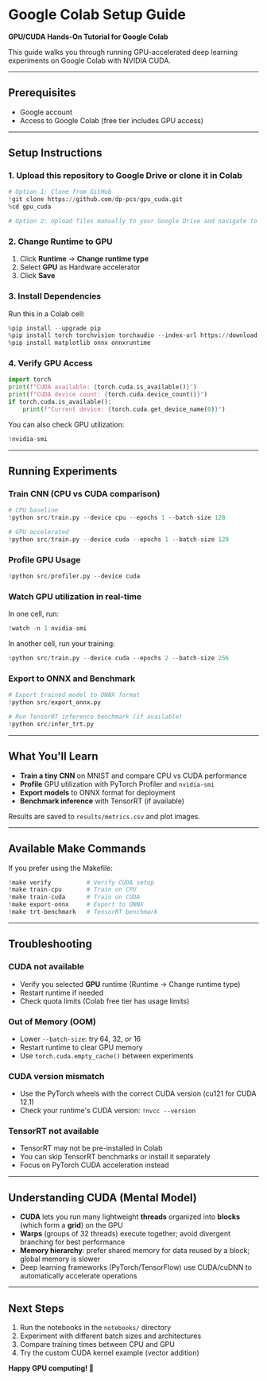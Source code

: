 # Google Colab Setup Guide

**GPU/CUDA Hands-On Tutorial for Google Colab**

This guide walks you through running GPU-accelerated deep learning experiments on Google Colab with NVIDIA CUDA.

---

## Prerequisites

- Google account
- Access to Google Colab (free tier includes GPU access)

---

## Setup Instructions

### 1. Upload this repository to Google Drive or clone it in Colab

```python
# Option 1: Clone from GitHub
!git clone https://github.com/dp-pcs/gpu_cuda.git
%cd gpu_cuda

# Option 2: Upload files manually to your Google Drive and navigate to the folder
```

### 2. Change Runtime to GPU

1. Click **Runtime** → **Change runtime type**
2. Select **GPU** as Hardware accelerator
3. Click **Save**

### 3. Install Dependencies

Run this in a Colab cell:

```python
%pip install --upgrade pip
%pip install torch torchvision torchaudio --index-url https://download.pytorch.org/whl/cu121
%pip install matplotlib onnx onnxruntime
```

### 4. Verify GPU Access

```python
import torch
print(f"CUDA available: {torch.cuda.is_available()}")
print(f"CUDA device count: {torch.cuda.device_count()}")
if torch.cuda.is_available():
    print(f"Current device: {torch.cuda.get_device_name(0)}")
```

You can also check GPU utilization:
```python
!nvidia-smi
```

---

## Running Experiments

### Train CNN (CPU vs CUDA comparison)

```python
# CPU baseline
!python src/train.py --device cpu --epochs 1 --batch-size 128

# GPU accelerated
!python src/train.py --device cuda --epochs 1 --batch-size 128
```

### Profile GPU Usage

```python
!python src/profiler.py --device cuda
```

### Watch GPU utilization in real-time

In one cell, run:
```python
!watch -n 1 nvidia-smi
```

In another cell, run your training:
```python
!python src/train.py --device cuda --epochs 2 --batch-size 256
```

### Export to ONNX and Benchmark

```python
# Export trained model to ONNX format
!python src/export_onnx.py

# Run TensorRT inference benchmark (if available)
!python src/infer_trt.py
```

---

## What You'll Learn

- **Train a tiny CNN** on MNIST and compare CPU vs CUDA performance
- **Profile** GPU utilization with PyTorch Profiler and `nvidia-smi`
- **Export models** to ONNX format for deployment
- **Benchmark inference** with TensorRT (if available)

Results are saved to `results/metrics.csv` and plot images.

---

## Available Make Commands

If you prefer using the Makefile:

```python
!make verify          # Verify CUDA setup
!make train-cpu       # Train on CPU
!make train-cuda      # Train on CUDA
!make export-onnx     # Export to ONNX
!make trt-benchmark   # TensorRT benchmark
```

---

## Troubleshooting

### CUDA not available
- Verify you selected **GPU** runtime (Runtime → Change runtime type)
- Restart runtime if needed
- Check quota limits (Colab free tier has usage limits)

### Out of Memory (OOM)
- Lower `--batch-size`: try 64, 32, or 16
- Restart runtime to clear GPU memory
- Use `torch.cuda.empty_cache()` between experiments

### CUDA version mismatch
- Use the PyTorch wheels with the correct CUDA version (cu121 for CUDA 12.1)
- Check your runtime's CUDA version: `!nvcc --version`

### TensorRT not available
- TensorRT may not be pre-installed in Colab
- You can skip TensorRT benchmarks or install it separately
- Focus on PyTorch CUDA acceleration instead

---

## Understanding CUDA (Mental Model)

- **CUDA** lets you run many lightweight **threads** organized into **blocks** (which form a **grid**) on the GPU
- **Warps** (groups of 32 threads) execute together; avoid divergent branching for best performance
- **Memory hierarchy**: prefer shared memory for data reused by a block; global memory is slower
- Deep learning frameworks (PyTorch/TensorFlow) use CUDA/cuDNN to automatically accelerate operations

---

## Next Steps

1. Run the notebooks in the `notebooks/` directory
2. Experiment with different batch sizes and architectures
3. Compare training times between CPU and GPU
4. Try the custom CUDA kernel example (vector addition)

**Happy GPU computing! 🚀**

